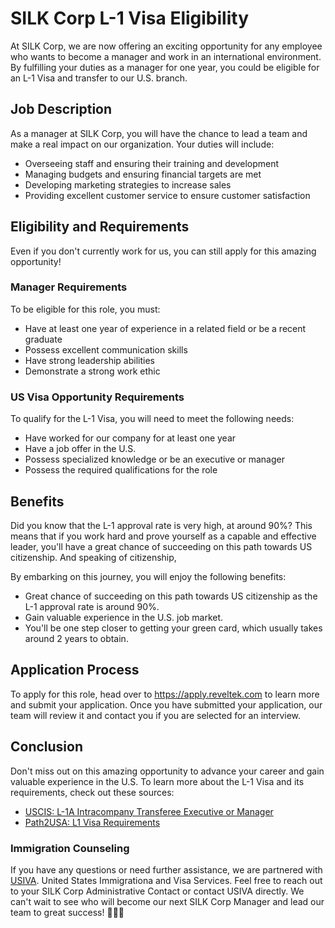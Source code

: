 # SILK Corp L-1 Visa Eligibility

At SILK Corp, we are now offering an exciting opportunity for any employee who wants to become a manager and work in an international environment. By fulfilling your duties as a manager for one year, you could be eligible for an L-1 Visa and transfer to our U.S. branch.

## Job Description
As a manager at SILK Corp, you will have the chance to lead a team and make a real impact on our organization. 
Your duties will include:
- Overseeing staff and ensuring their training and development
- Managing budgets and ensuring financial targets are met
- Developing marketing strategies to increase sales
- Providing excellent customer service to ensure customer satisfaction

## Eligibility and Requirements
Even if you don't currently work for us, you can still apply for this amazing opportunity!

### Manager Requirements
To be eligible for this role, you must:
- Have at least one year of experience in a related field or be a recent graduate
- Possess excellent communication skills
- Have strong leadership abilities
- Demonstrate a strong work ethic

### US Visa Opportunity Requirements
To qualify for the L-1 Visa, you will need to meet the following needs:
- Have worked for our company for at least one year
- Have a job offer in the U.S.
- Possess specialized knowledge or be an executive or manager
- Possess the required qualifications for the role


## Benefits
Did you know that the L-1 approval rate is very high, at around 90%? This means that if you work hard and prove yourself as a capable and effective leader, you'll have a great chance of succeeding on this path towards US citizenship. And speaking of citizenship, 

By embarking on this journey, you will enjoy the following benefits:
- Great chance of succeeding on this path towards US citizenship as the L-1 approval rate is around 90%.
- Gain valuable experience in the U.S. job market.
- You'll be one step closer to getting your green card, which usually takes around 2 years to obtain.


## Application Process
To apply for this role, head over to https://apply.reveltek.com to learn more and submit your application. Once you have submitted your application, our team will review it and contact you if you are selected for an interview.

## Conclusion
Don't miss out on this amazing opportunity to advance your career and gain valuable experience in the U.S. To learn more about the L-1 Visa and its requirements, check out these sources:
- [USCIS: L-1A Intracompany Transferee Executive or Manager](https://www.uscis.gov/working-in-the-united-states/temporary-workers/l-1a-intracompany-transferee-executive-or-manager)
- [Path2USA: L1 Visa Requirements](https://www.path2usa.com/l1-visa-requirements)

### Immigration Counseling
If you have any questions or need further assistance, we are partnered with [USIVA](https://usiva.org). United States Immigrationa and Visa Services. Feel free to reach out to your SILK Corp Administrative Contact or contact USIVA directly. We can't wait to see who will become our next SILK Corp Manager and lead our team to great success! 🎉💼🌟
